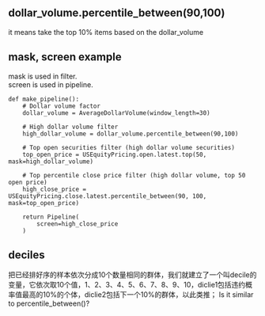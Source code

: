 
## dollar_volume.percentile_between(90,100)
it means take the top 10% items based on the dollar_volume

## mask, screen example
mask is used in filter.  
screen is used in pipeline.  
```
def make_pipeline():
    # Dollar volume factor
    dollar_volume = AverageDollarVolume(window_length=30)

    # High dollar volume filter
    high_dollar_volume = dollar_volume.percentile_between(90,100)

    # Top open securities filter (high dollar volume securities)
    top_open_price = USEquityPricing.open.latest.top(50, mask=high_dollar_volume)

    # Top percentile close price filter (high dollar volume, top 50 open price)
    high_close_price = USEquityPricing.close.latest.percentile_between(90, 100, mask=top_open_price)

    return Pipeline(
        screen=high_close_price
    )
``` 

## deciles
把已经排好序的样本依次分成10个数量相同的群体，我们就建立了一个叫decile的变量，它依次取10个值，1、2、3、4、5、6、7、8、9、10，diclie1包括违约概率值最高的10%的个体，diclie2包括下一个10%的群体，以此类推；
Is it similar to percentile_between()?
